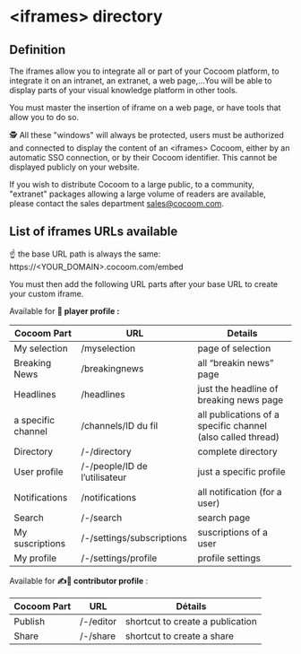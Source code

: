 # &lt;iframes&gt; directory


## Definition

The iframes allow you to integrate all or part of your Cocoom platform, to integrate it on an intranet, an extranet, a web page,...You will be able to display parts of your visual knowledge platform in other tools.

You must master the insertion of iframe on a web page, or have tools that allow you to do so.

🕵️ All these "windows" will always be protected, users must be authorized and connected to display the content of an &lt;iframes&gt; Cocoom, either by an automatic SSO connection, or by their Cocoom identifier. This cannot be displayed publicly on your website.

If you wish to distribute Cocoom to a large public, to a community, "extranet" packages allowing a large volume of readers are available, please contact the sales department sales@cocoom.com.


## List of iframes URLs available

☝️ the base URL path is always the same: https://<YOUR_DOMAIN>.cocoom.com/embed

You must then add the following URL parts after your base URL to create your custom iframe.

Available for  **👀 player profile :**


| **Cocoom Part**    | **URL**                       | **Details**                                                 |
| ------------------ | ----------------------------- | ----------------------------------------------------------- |
| My selection       | /myselection                  | page of selection                                           |
| Breaking News      | /breakingnews                 | all “breakin news” page                                     |
| Headlines          | /headlines                    | just the headline of breaking news page                     |
| a specific channel | /channels/ID du fil           | all publications of a specific channel (also called thread) |
| Directory           | /-/directory                  | complete directory                                           |
| User profile       | /-/people/ID de l’utilisateur | just a specific profile                                     |
| Notifications      | /notifications                | all notification (for a user)                               |
| Search             | /-/search                     | search page                                                 |
| My suscriptions    | /-/settings/subscriptions     | suscriptions of a user                                      |
| My profile         | /-/settings/profile           | profile settings                                            |


Available for  **✍️👀 contributor profile**  :


| **Cocoom Part** | **URL**   | Détails                          |
| --------------- | --------- | -------------------------------- |
| Publish         | /-/editor | shortcut to create a publication |
| Share           | /-/share  | shortcut to create a share       |

